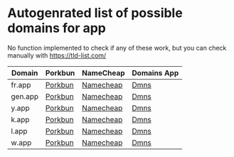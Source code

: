 # Autogenrated list of possible domains for app

No function implemented to check if any of these work, but you can check manually with https://tld-list.com/

| Domain | Porkbun | NameCheap | Domains App |
|---|---|---|---|
| fr.app | [Porkbun](https://porkbun.com/checkout/search?prb=e814663da1&tlds=&idnLanguage=&search=search&q=fr.app) | [Namecheap](https://www.namecheap.com/domains/registration/results/?domain=fr.app) | [Dmns](https://dmns.app/domains?q=fr.app) |
| gen.app | [Porkbun](https://porkbun.com/checkout/search?prb=e814663da1&tlds=&idnLanguage=&search=search&q=gen.app) | [Namecheap](https://www.namecheap.com/domains/registration/results/?domain=gen.app) | [Dmns](https://dmns.app/domains?q=gen.app) |
| y.app | [Porkbun](https://porkbun.com/checkout/search?prb=e814663da1&tlds=&idnLanguage=&search=search&q=y.app) | [Namecheap](https://www.namecheap.com/domains/registration/results/?domain=y.app) | [Dmns](https://dmns.app/domains?q=y.app) |
| k.app | [Porkbun](https://porkbun.com/checkout/search?prb=e814663da1&tlds=&idnLanguage=&search=search&q=k.app) | [Namecheap](https://www.namecheap.com/domains/registration/results/?domain=k.app) | [Dmns](https://dmns.app/domains?q=k.app) |
| l.app | [Porkbun](https://porkbun.com/checkout/search?prb=e814663da1&tlds=&idnLanguage=&search=search&q=l.app) | [Namecheap](https://www.namecheap.com/domains/registration/results/?domain=l.app) | [Dmns](https://dmns.app/domains?q=l.app) |
| w.app | [Porkbun](https://porkbun.com/checkout/search?prb=e814663da1&tlds=&idnLanguage=&search=search&q=w.app) | [Namecheap](https://www.namecheap.com/domains/registration/results/?domain=w.app) | [Dmns](https://dmns.app/domains?q=w.app) |

